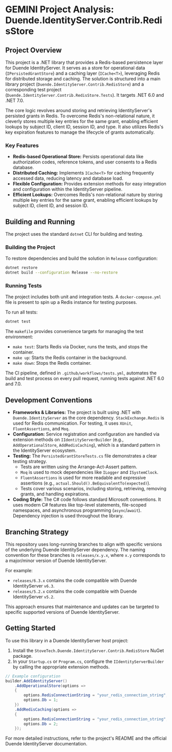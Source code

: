 # GEMINI Project Analysis: Duende.IdentityServer.Contrib.RedisStore

## Project Overview

This project is a .NET library that provides a Redis-based persistence layer for Duende IdentityServer. It serves as a store for operational data (`IPersistedGrantStore`) and a caching layer (`ICache<T>`), leveraging Redis for distributed storage and caching. The solution is structured into a main library project (`Duende.IdentityServer.Contrib.RedisStore`) and a corresponding test project (`Duende.IdentityServer.Contrib.RedisStore.Tests`). It targets .NET 6.0 and .NET 7.0.

The core logic revolves around storing and retrieving IdentityServer's persisted grants in Redis. To overcome Redis's non-relational nature, it cleverly stores multiple key entries for the same grant, enabling efficient lookups by subject ID, client ID, session ID, and type. It also utilizes Redis's key expiration features to manage the lifecycle of grants automatically.

### Key Features

*   **Redis-based Operational Store:** Persists operational data like authorization codes, reference tokens, and user consents to a Redis database.
*   **Distributed Caching:** Implements `ICache<T>` for caching frequently accessed data, reducing latency and database load.
*   **Flexible Configuration:** Provides extension methods for easy integration and configuration within the IdentityServer pipeline.
*   **Efficient Lookups:** Overcomes Redis's non-relational nature by storing multiple key entries for the same grant, enabling efficient lookups by subject ID, client ID, and session ID.

## Building and Running

The project uses the standard `dotnet` CLI for building and testing.

### Building the Project

To restore dependencies and build the solution in `Release` configuration:

```sh
dotnet restore
dotnet build --configuration Release --no-restore
```

### Running Tests

The project includes both unit and integration tests. A `docker-compose.yml` file is present to spin up a Redis instance for testing purposes.

To run all tests:

```sh
dotnet test
```

The `makefile` provides convenience targets for managing the test environment:

*   `make test`: Starts Redis via Docker, runs the tests, and stops the container.
*   `make up`: Starts the Redis container in the background.
*   `make down`: Stops the Redis container.

The CI pipeline, defined in `.github/workflows/tests.yml`, automates the build and test process on every pull request, running tests against .NET 6.0 and 7.0.

## Development Conventions

*   **Frameworks & Libraries:** The project is built using .NET with `Duende.IdentityServer` as the core dependency. `StackExchange.Redis` is used for Redis communication. For testing, it uses `XUnit`, `FluentAssertions`, and `Moq`.
*   **Configuration:** Service registration and configuration are handled via extension methods on `IIdentityServerBuilder` (e.g., `AddOperationalStore`, `AddRedisCaching`), which is a standard pattern in the IdentityServer ecosystem.
*   **Testing:** The `PersistedGrantStoreTests.cs` file demonstrates a clear testing strategy.
    *   Tests are written using the Arrange-Act-Assert pattern.
    *   `Moq` is used to mock dependencies like `ILogger` and `ISystemClock`.
    *   `FluentAssertions` is used for more readable and expressive assertions (e.g., `actual.Should().BeEquivalentTo(expected)`).
    *   Tests cover various scenarios, including storing, retrieving, removing grants, and handling expirations.
*   **Coding Style:** The C# code follows standard Microsoft conventions. It uses modern C# features like top-level statements, file-scoped namespaces, and asynchronous programming (`async`/`await`). Dependency injection is used throughout the library.

## Branching Strategy

This repository uses long-running branches to align with specific versions of the underlying Duende IdentityServer dependency. The naming convention for these branches is `releases/x.y.x`, where `x.y` corresponds to a major/minor version of Duende IdentityServer.

For example:
*   `releases/6.3.x` contains the code compatible with Duende IdentityServer `v6.3`.
*   `releases/5.2.x` contains the code compatible with Duende IdentityServer `v5.2`.

This approach ensures that maintenance and updates can be targeted to specific supported versions of Duende IdentityServer.

## Getting Started

To use this library in a Duende IdentityServer host project:

1.  Install the `StoveTech.Duende.IdentityServer.Contrib.RedisStore` NuGet package.
2.  In your `Startup.cs` or `Program.cs`, configure the `IIdentityServerBuilder` by calling the appropriate extension methods.

```csharp
// Example configuration
builder.AddIdentityServer()
    .AddOperationalStore(options =>
    {
        options.RedisConnectionString = "your_redis_connection_string";
        options.Db = 1;
    })
    .AddRedisCaching(options =>
    {
        options.RedisConnectionString = "your_redis_connection_string";
        options.Db = 2;
    });
```

For more detailed instructions, refer to the project's README and the official Duende IdentityServer documentation.
